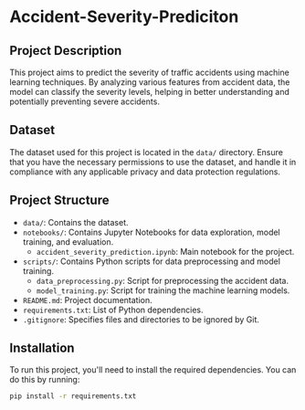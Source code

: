 # Accident-Severity-Prediciton


## Project Description
This project aims to predict the severity of traffic accidents using machine learning techniques. By analyzing various features from accident data, the model can classify the severity levels, helping in better understanding and potentially preventing severe accidents.

## Dataset
The dataset used for this project is located in the `data/` directory. Ensure that you have the necessary permissions to use the dataset, and handle it in compliance with any applicable privacy and data protection regulations.

## Project Structure
- `data/`: Contains the dataset.
- `notebooks/`: Contains Jupyter Notebooks for data exploration, model training, and evaluation.
    - `accident_severity_prediction.ipynb`: Main notebook for the project.
- `scripts/`: Contains Python scripts for data preprocessing and model training.
    - `data_preprocessing.py`: Script for preprocessing the accident data.
    - `model_training.py`: Script for training the machine learning models.
- `README.md`: Project documentation.
- `requirements.txt`: List of Python dependencies.
- `.gitignore`: Specifies files and directories to be ignored by Git.

## Installation
To run this project, you'll need to install the required dependencies. You can do this by running:

```bash
pip install -r requirements.txt
